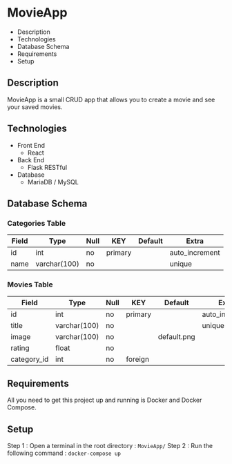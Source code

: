 # MovieApp

* Description
* Technologies
* Database Schema
* Requirements
* Setup

## Description

MovieApp is a small CRUD app that allows you to create a movie and see your saved movies.

## Technologies

* Front End
	* React 
* Back End 
	* Flask RESTful
* Database
	* MariaDB / MySQL

## Database Schema

### Categories Table

| Field | Type         | Null | KEY     | Default | Extra          |
|-------|--------------|------|---------|---------|----------------|
| id    | int          | no   | primary |         | auto_increment |
| name  | varchar(100) | no   |         |         | unique         |

### Movies Table

| Field       | Type         | Null | KEY     | Default     | Extra          |
|-------------|--------------|------|---------|-------------|----------------|
| id          | int          | no   | primary |             | auto_increment |
| title       | varchar(100) | no   |         |             | unique         |
| image       | varchar(100) | no   |         | default.png |                |
| rating      | float        | no   |         |             |                |
| category_id | int          | no   | foreign |             |                |

## Requirements

All you need to get this project up and running is Docker and Docker Compose.

## Setup

Step 1 : Open a terminal in the root directory : ```MovieApp/```
Step 2 : Run the following command : ```docker-compose up```
